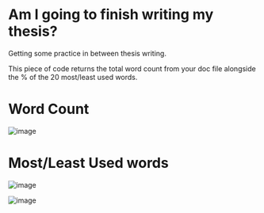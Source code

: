 # Am I going to finish writing my thesis?
 
 Getting some practice in between thesis writing.
 
 This piece of code returns the total word count from your doc file alongside the % of the 20 most/least used words.
 
# Word Count 
![image](https://user-images.githubusercontent.com/61132301/136250229-dd4720c1-8e61-42c8-90d3-1b1174c9a986.png)


# Most/Least Used words

![image](https://user-images.githubusercontent.com/61132301/136249822-e8a1e497-295d-4e74-b73f-d2694c11f17a.png)

![image](https://user-images.githubusercontent.com/61132301/136249938-b2069f98-3787-45ef-91ed-406f08b7218d.png)

